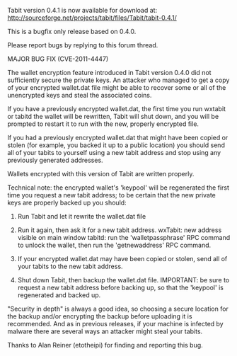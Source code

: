 Tabit version 0.4.1 is now available for download at:
http://sourceforge.net/projects/tabit/files/Tabit/tabit-0.4.1/

This is a bugfix only release based on 0.4.0.

Please report bugs by replying to this forum thread.

MAJOR BUG FIX  (CVE-2011-4447)

The wallet encryption feature introduced in Tabit version 0.4.0 did not sufficiently secure the private keys. An attacker who
managed to get a copy of your encrypted wallet.dat file might be able to recover some or all of the unencrypted keys and steal the
associated coins.

If you have a previously encrypted wallet.dat, the first time you run wxtabit or tabitd the wallet will be rewritten, Tabit will
shut down, and you will be prompted to restart it to run with the new, properly encrypted file.

If you had a previously encrypted wallet.dat that might have been copied or stolen (for example, you backed it up to a public
location) you should send all of your tabits to yourself using a new tabit address and stop using any previously generated addresses.

Wallets encrypted with this version of Tabit are written properly.

Technical note: the encrypted wallet's 'keypool' will be regenerated the first time you request a new tabit address; to be certain that the
new private keys are properly backed up you should:

1. Run Tabit and let it rewrite the wallet.dat file

2. Run it again, then ask it for a new tabit address.
wxTabit: new address visible on main window
tabitd: run the 'walletpassphrase' RPC command to unlock the wallet,  then run the 'getnewaddress' RPC command.

3. If your encrypted wallet.dat may have been copied or stolen, send all of your tabits to the new tabit address.

4. Shut down Tabit, then backup the wallet.dat file.
IMPORTANT: be sure to request a new tabit address before backing up, so that the 'keypool' is regenerated and backed up.

"Security in depth" is always a good idea, so choosing a secure location for the backup and/or encrypting the backup before uploading it is recommended. And as in previous releases, if your machine is infected by malware there are several ways an attacker might steal your tabits.

Thanks to Alan Reiner (etotheipi) for finding and reporting this bug.
